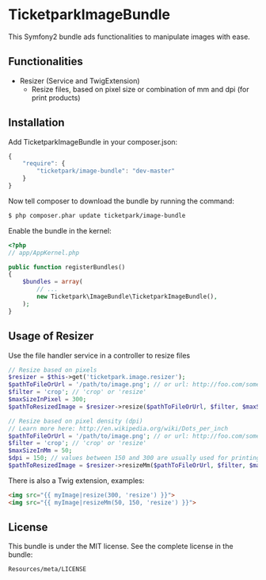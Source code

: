 # TicketparkImageBundle

This Symfony2 bundle ads functionalities to manipulate images with ease.

## Functionalities
* Resizer (Service and TwigExtension)
    * Resize files, based on pixel size or combination of mm and dpi (for print products)

## Installation

Add TicketparkImageBundle in your composer.json:

```js
{
    "require": {
        "ticketpark/image-bundle": "dev-master"
    }
}
```

Now tell composer to download the bundle by running the command:

``` bash
$ php composer.phar update ticketpark/image-bundle
```

Enable the bundle in the kernel:

``` php
<?php
// app/AppKernel.php

public function registerBundles()
{
    $bundles = array(
        // ...
        new Ticketpark\ImageBundle\TicketparkImageBundle(),
    );
}
```
## Usage of Resizer
Use the file handler service in a controller to resize files

``` php
// Resize based on pixels
$resizer = $this->get('ticketpark.image.resizer');
$pathToFileOrUrl = '/path/to/image.png'; // or url: http://foo.com/someimage.jpg
$filter = 'crop'; // 'crop' or 'resize'
$maxSizeInPixel = 300;
$pathToResizedImage = $resizer->resize($pathToFileOrUrl, $filter, $maxSizeInPixel);

// Resize based on pixel density (dpi)
// Learn more here: http://en.wikipedia.org/wiki/Dots_per_inch
$pathToFileOrUrl = '/path/to/image.png'; // or url: http://foo.com/someimage.jpg
$filter = 'crop'; // 'crop' or 'resize'
$maxSizeInMm = 50;
$dpi = 150; // values between 150 and 300 are usually used for printing
$pathToResizedImage = $resizer->resizeMm($pathToFileOrUrl, $filter, $maxSizeInMm, $dpi);
```
    
There is also a Twig extension, examples:
``` html
<img src="{{ myImage|resize(300, 'resize') }}">
<img src="{{ myImage|resizeMm(50, 150, 'resize') }}">
```


## License
This bundle is under the MIT license. See the complete license in the bundle:

    Resources/meta/LICENSE
